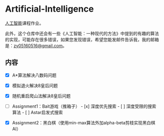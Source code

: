 # Artificial-Intelligence
[人工智能](http://lamda.nju.edu.cn/yuy/course_ai18.ashx)课程作业。

此外，这个仓库中还会有一些《人工智能：一种现代的方法》中提到的有趣的算法的实现，可能存在很多错误，如果您发现错误，希望您能发邮件告诉我，我的邮箱是：zy05160516@gmail.com。

## 内容

- [x] A*算法解决八数码问题
- [x] 模拟退火解决8皇后问题
- [x] 随机重启爬山法解决8皇后问题
- [ ] Assignment1：Bait游戏（推箱子）
      - [x] 深度优先搜索
      - [ ] 深度受限的搜索算法
      - [ ] Astar启发式搜索
- [x] Assignment2：黑白棋（使用min-max算法外加alpha-beta剪枝实现黑白棋AI）

